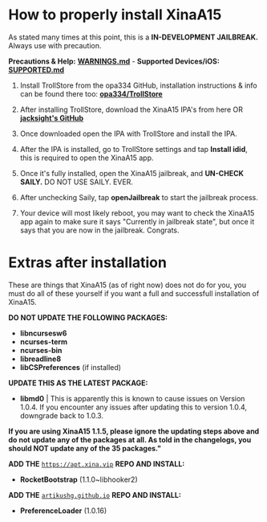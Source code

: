 # How to properly install XinaA15
As stated many times at this point, this is a **IN-DEVELOPMENT JAILBREAK.** Always use with precaution.

**Precautions & Help:** [**WARNINGS.md**](https://github.com/NotDarkn/XinaA15/blob/main/WARNINGS.md) - **Supported Devices/iOS:** [**SUPPORTED.md**](https://github.com/NotDarkn/XinaA15/blob/main/SUPPORTED.md)

1. Install TrollStore from the opa334 GitHub, installation instructions & info can be found there too: [**opa334/TrollStore**](https://github.com/opa334/TrollStore)

2. After installing TrollStore, download the XinaA15 IPA's from here OR [**jacksight's GitHub**](https://github.com/jacksight/xina520_official_jailbreak/releases)

3. Once downloaded open the IPA with TrollStore and install the IPA.

4. After the IPA is installed, go to TrollStore settings and tap **Install idid**, this is required to open the XinaA15 app.

5. Once it's fully installed, open the XinaA15 jailbreak, and **UN-CHECK SAILY.** DO NOT USE SAILY. EVER.

6. After unchecking Saily, tap **openJailbreak** to start the jailbreak process.

7. Your device will most likely reboot, you may want to check the XinaA15 app again to make sure it says "Currently in jailbreak state", but once it says that you are now in the jailbreak. Congrats.

# Extras after installation
These are things that XinaA15 (as of right now) does not do for you, you must do all of these yourself if you want a full and successfull installation of XinaA15.

**DO NOT UPDATE THE FOLLOWING PACKAGES:**
- **libncursesw6**
- **ncurses-term**
- **ncurses-bin**
- **libreadline8**
- **libCSPreferences** (if installed)

**UPDATE THIS AS THE LATEST PACKAGE:**
- **libmd0** | This is apparently this is known to cause issues on Version 1.0.4. If you encounter any issues after updating this to version 1.0.4, downgrade back to 1.0.3.

**If you are using XinaA15 1.1.5, please ignore the updating steps above and do not update any of the packages at all. As told in the changelogs, you should NOT update any of the 35 packages."**

**ADD THE** [`https://apt.xina.vip`](https://apt.xina.vip) **REPO AND INSTALL:**
- **RocketBootstrap** (1.1.0~libhooker2)

**ADD THE** [`artikushg.github.io`](artikushg.github.io) **REPO AND INSTALL:**
- **PreferenceLoader** (1.0.16)

